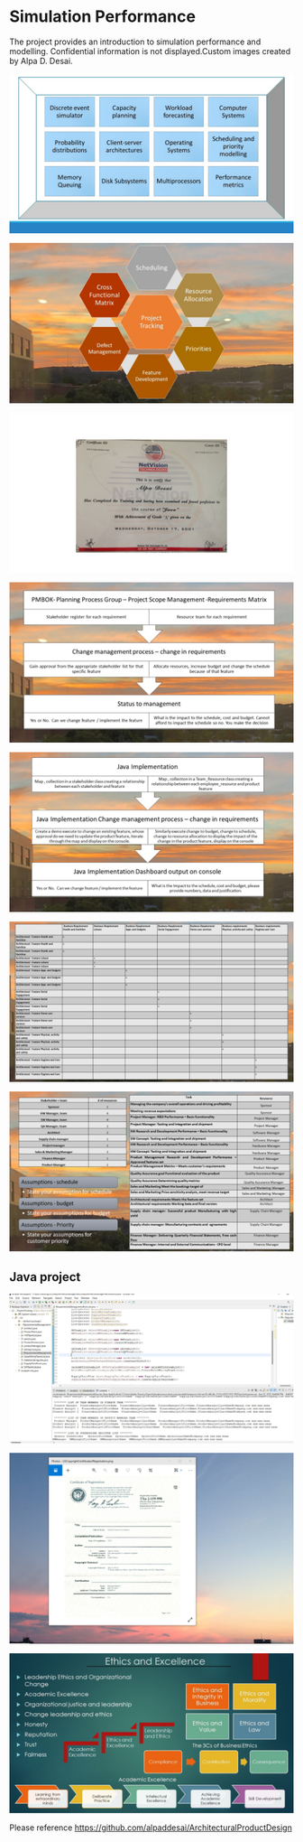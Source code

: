 # Simulation Performance

The project provides an introduction to simulation performance and modelling. Confidential information is not displayed.Custom images created by Alpa D. Desai.

![image](DiscreteEventSimulator.jpg)

![image](ProjectTracking.jpg)

![image](Java.jpg)

![image](ChangeManagementProcessI.JPG)

![image](ChangeManagementProcessII.JPG)

![image](ChangeManagementProcessIII.JPG)

![image](ChangeManagementProcessIV.JPG)

## Java project
![image](JavaProject1.png)

![image](USCopyrightCertificate.png)

![image](Ethics.jpg)

Please reference https://github.com/alpaddesai/ArchitecturalProductDesign

